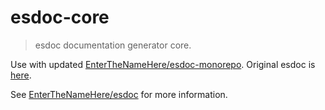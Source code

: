 # esdoc-core
> esdoc documentation generator core.

Use with updated [EnterTheNameHere/esdoc-monorepo](https://github.com/EnterTheNameHere/esdoc-monorepo).
Original esdoc is [here](https://github.com/esdoc/esdoc).

See [EnterTheNameHere/esdoc](https://github.com/EnterTheNameHere/esdoc) for more information.
